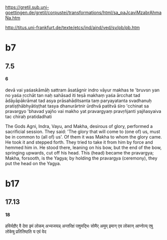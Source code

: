 
https://gretil.sub.uni-goettingen.de/gretil/corpustei/transformations/html/sa_paJcaviMzabrAhmaNa.htm

http://titus.uni-frankfurt.de/texte/etcs/ind/aind/ved/sv/pb/pb.htm

# b7
## 7.5
#### 6
devā vai yaśaskāmāḥ sattram āsatāgnir indro vāyur makhas te 'bruvsn yan no yaśa ṛcchāt tan naḥ sahāsad iti teṣā makhaṃ yaśa ārcchat tad ādāyāpākrāmat tad asya prāsahāditsanta taṃ paryayatanta svadhanuḥ pratiṣṭhābhyātiṣṭhat tasya dhanurārtnir ūrdhvā patitvā śiro 'cchinat sa pravargyo 'bhavad yajño vai makho yat pravargyaṃ pravṛñjanti yajñasyaiva tac chiraḥ pratidadhati

The Gods Agni, Indra, Vayu, and Makha, desirous of glory, performed a sacrificial session. They said: 'The glory that will come to (one of) us, must be in common to (all of) us'. Of them it was Makha to whom the glory came. He took it and stepped forth. They tried to take it from him by force and hemmed him in. He stood there, leaning on his bow, but the end of the bow, springing upwards, cut off his head. This (head) became the pravargya; Makha, forsooth, is the Yagya; by holding the pravargya (ceremony), they put the head on the Yagya.
# b17
## 17.13
#### 18
हविर्यज्ञैर् वै देवा इमं लोकम् अभ्यजयन्न् अन्तरिक्षं पशुमद्भिः सोमैर् अमुम् इमान् एव लोकान् आप्नोत्य् एषु लोकेषु प्रतितिष्ठति य एवं वेद

